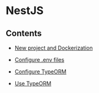 # NestJS


## Contents
- [New project and Dockerization](./nestjs/init-and-dockerize.md)

- [Configure .env files](./nestjs/read-dotenv.md)

- [Configure TypeORM](./nestjs/config-typeorm.md)

- [Use TypeORM](./nestjs/use-typeorm.md)